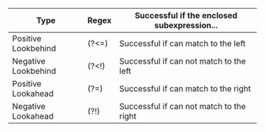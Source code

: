 Type | Regex | Successful if the enclosed subexpression...
--- | --- | ---
Positive Lookbehind | (?<=) | Successful if can match to the left
Negative Lookbehind | (?<\!) | Successful if can not match to the left
Positive Lookahead | (?=) | Successful if can match to the right
Negative Lookahead | (?!) | Successful if can not match to the right